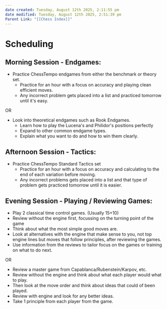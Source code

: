 ```yaml
---
date created: Tuesday, August 12th 2025, 2:11:55 pm
date modified: Tuesday, August 12th 2025, 2:51:39 pm
Parent Link: "[[Chess Index]]"
---
```

# Scheduling

## Morning Session - Endgames:

- Practice ChessTempo endgames from either the benchmark or theory set.
	- Practice for an hour with a focus on accuracy and playing clean efficient moves.
	- Any incorrect problem gets placed into a list and practiced tomorrow until it's easy.

OR

- Look into theoretical endgames such as Rook Endgames.
	- Learn how to play the Lucena's and Philidor's positions perfectly
	- Expand to other common endgame types.
	- Explain what you want to do and how to win them clearly.

## Afternoon Session - Tactics:

- Practice ChessTempo Standard Tactics set
	- Practice for an hour with a focus on accuracy and calculating to the end of each variation before moving.
	- Any incorrect problems gets placed into a list and that type of problem gets practiced tomorrow until it is easier.

## Evening Session - Playing / Reviewing Games:

- Play 2 classical time control games. (Usually 15+10)
- Review without the engine first, focussing on the turning point of the game
- Think about what the most simple good moves are.
- Look at alternatives with the engine that make sense to you, not top engine lines but moves that follow principles, after reviewing the games.
- Use information from the reviews to tailor focus on the games or training on what to do next.

OR

- Review a master game from Capablanca/Rubenstein/Karpov, etc.
- Review without the engine and think about what each player would what to play.
- Then look at the move order and think about ideas that could of been played.
- Review with engine and look for any better ideas.
- Take 1 principle from each player from the game.